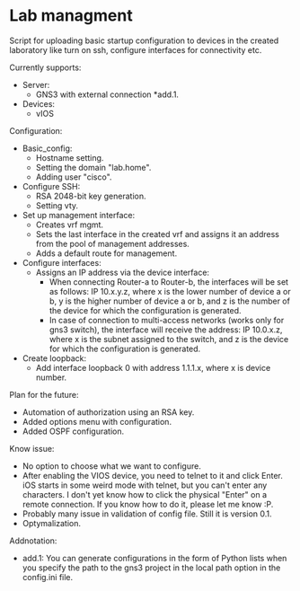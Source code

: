 # Lab managment
Script for uploading basic startup configuration to devices in the created laboratory like turn on ssh, configure interfaces for connectivity etc. 

Currently supports:
- Server:
  - GNS3 with external connection *add.1.
- Devices:
  - vIOS


Configuration:
- Basic_config:
  - Hostname setting.
  - Setting the domain "lab.home".
  - Adding user "cisco".
- Configure SSH:
  - RSA 2048-bit key generation.
  - Setting vty.
- Set up management interface:
  - Creates vrf mgmt.
  - Sets the last interface in the created vrf and assigns it an address from the pool of management addresses.
  - Adds a default route for management.
- Configure interfaces:
  - Assigns an IP address via the device interface:
    - When connecting Router-a to Router-b, the interfaces will be set as follows:
      IP 10.x.y.z, where x is the   lower number of device a or b, y is the higher number of device a or b, and z is the number of the device for which the configuration is generated.
    - In case of connection to multi-access networks (works only for gns3 switch), the interface will receive the address:
      IP 10.0.x.z, where x is the subnet assigned to the switch, and z is the device for which the configuration is generated.
- Create loopback:
  - Add interface loopback 0 with address 1.1.1.x, where x is device number. 

      
Plan for the future:
- Automation of authorization using an RSA key.
- Added options menu with configuration.
- Added OSPF configuration.


Know issue:
- No option to choose what we want to configure.
- After enabling the VIOS device, you need to telnet to it and click Enter. iOS starts in some weird mode with telnet, but you can't enter any characters. I don't yet know how to click the physical "Enter" on a remote connection. If you know how to do it, please let me know :P.
- Probably many issue in validation of config file. Still it is version 0.1.
- Optymalization.


Addnotation:
- add.1: You can generate configurations in the form of Python lists when you specify the path to the gns3 project in the local path option in the config.ini file.
  
